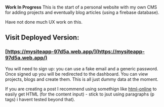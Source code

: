 
**Work In Progress**
This is the start of a personal website with my own CMS for adding projects and eventually blog articles (using a firebase database). 

Have not done much UX work on this.

## Visit Deployed Version:
### [https://mysiteapp-97d5a.web.app/](https://mysiteapp-97d5a.web.app/)

You will need to sign up: you can use a fake email and a generic password.
Once signed up you will be redirected to the dashboard. You can view projects, blogs and create them. This is all just dummy data at the moment.

If you are creating a post I recommend using somethign like [html-online](https://html-online.com/editor/) to easily get HTML (for the content input) - stick to jsut using paragraphs (p tags) i havent tested beyond that).
